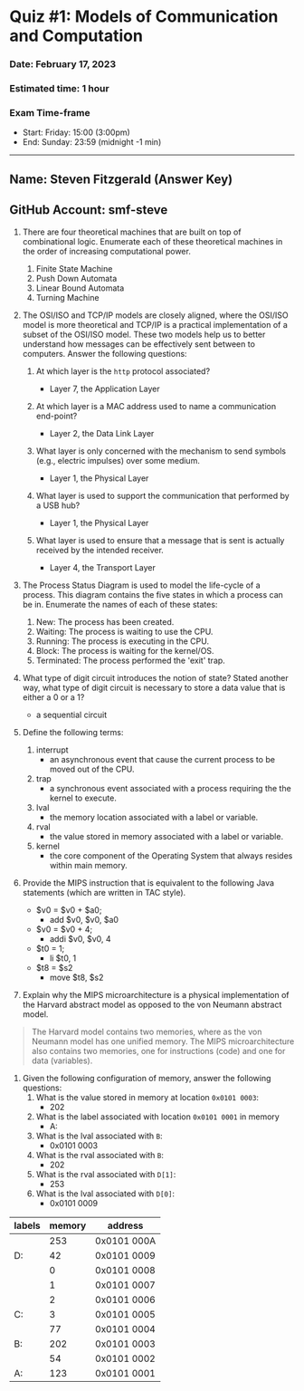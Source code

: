 # Quiz #1: Models of Communication and Computation
### Date: February 17, 2023
### Estimated time: 1 hour
### Exam Time-frame
* Start: Friday: 15:00 (3:00pm)
* End: Sunday: 23:59 (midnight -1 min)

---
## Name: Steven Fitzgerald (Answer Key)                   <!-- answer -->
## GitHub Account: smf-steve                              <!-- answer -->


1. There are four theoretical machines that are built on top of combinational logic.  Enumerate each of these theoretical machines in the order of increasing computational power.  
   1. Finite State Machine                                <!-- response -->
   1. Push Down Automata                                  <!-- response -->
   1. Linear Bound Automata                               <!-- response -->
   1. Turning Machine                                     <!-- response -->

1. The OSI/ISO and TCP/IP models are closely aligned, where the OSI/ISO model is more theoretical and TCP/IP is a practical implementation of a subset of the OSI/ISO model.  These two models help us to better understand how messages can be effectively sent between to computers.  Answer the following questions:

   1. At which layer is the `http` protocol associated?
      * Layer 7, the Application Layer                    <!-- response -->

   1. At which layer is a MAC address used to name a communication end-point?
      * Layer 2, the Data Link Layer                      <!-- response -->

   1. What layer is only concerned with the mechanism to send symbols (e.g., electric impulses) over some medium.
      * Layer 1, the Physical Layer                       <!-- response -->

   1. What layer is used to support the communication that performed by a USB hub?
      * Layer 1, the Physical Layer                       <!-- response -->

   1. What layer is used to ensure that a message that is sent is actually received by the intended receiver.
      * Layer 4, the Transport Layer                      <!-- response -->

1. The Process Status Diagram is used to model the life-cycle of a process.  This diagram contains the five states in which a process can be in.  Enumerate the names of each of these states:
   1. New:  The process has been created.                 <!-- response -->
   1. Waiting: The process is waiting to use the CPU.     <!-- response -->
   1. Running: The process is executing in the CPU.       <!-- response -->
   1. Block: The process is waiting for the kernel/OS.    <!-- response -->
   1. Terminated: The process performed the 'exit' trap.  <!-- response -->

1. What type of digit circuit introduces the notion of state?  Stated another way, what type of digit circuit is necessary to store a data value that is either a 0 or a 1?
   - a sequential circuit                                 <!-- response -->

1. Define the following terms:
   1. interrupt
      - an asynchronous event that cause the current process to be moved out of the CPU.    <!-- response -->
   1. trap
      - a synchronous event associated with a process requiring the the kernel to execute.  <!-- response -->
   1. lval
      - the memory location associated with a label or variable.                            <!-- response -->
   1. rval
      - the value stored in memory associated with a label or variable.                     <!-- response -->
   1. kernel
      - the core component of the Operating System that always resides within main memory.  <!-- response -->

1. Provide the MIPS instruction that is equivalent to the following Java statements (which are written in TAC style).
   * $v0 = $v0 + $a0;          
     - add $v0, $v0, $a0                                  <!-- response -->
   * $v0 = $v0 + 4;
     - addi $v0, $v0, 4                                   <!-- response -->
   * $t0 = 1;
     - li $t0, 1                                          <!-- response -->
   * $t8 = $s2
     - move $t8, $s2                                      <!-- response -->

1. Explain why the MIPS microarchitecture is a physical implementation of the Harvard abstract model as opposed to the von Neumann abstract model.
  > The Harvard model contains two memories, where as the von Neumann model has one unified memory. <!-- response -->
  > The MIPS microarchitecture also contains two memories, one for instructions (code) and one for data (variables).                                                      <!-- response -->



1. Given the following configuration of memory, answer the following questions:
   1. What is the value stored in memory at location `0x0101 0003`: 
      - 202                                        <!-- response -->
   1. What is the label associated with location `0x0101 0001` in memory
      - A:                                         <!-- response -->
   1. What is the lval associated with `B`:  
      - 0x0101 0003                                <!-- response -->
   1. What is the rval associated with `B`:
      - 202                                        <!-- response -->
   1. What is the rval associated with `D[1]`:
      - 253                                        <!-- response -->
   1. What is the lval associated with `D[0]`:
      - 0x0101 0009                                <!-- response -->

| labels  | memory |  address     |
|---------|--------|--------------|
|         | 253    |  0x0101 000A |
| D:      |  42    |  0x0101 0009 |
|         |   0    |  0x0101 0008 |
|         |   1    |  0x0101 0007 |
|         |   2    |  0x0101 0006 |
| C:      |   3    |  0x0101 0005 |
|         |  77    |  0x0101 0004 |
| B:      | 202    |  0x0101 0003 |
|         |  54    |  0x0101 0002 |
| A:      | 123    |  0x0101 0001 |



